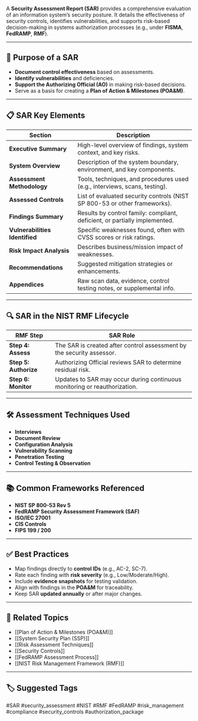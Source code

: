 A **Security Assessment Report (SAR)** provides a comprehensive evaluation of an information system’s security posture. It details the effectiveness of security controls, identifies vulnerabilities, and supports risk-based decision-making in systems authorization processes (e.g., under **FISMA**, **FedRAMP**, **RMF**).

---

## 🎯 Purpose of a SAR

- **Document control effectiveness** based on assessments.
- **Identify vulnerabilities** and deficiencies.
- **Support the Authorizing Official (AO)** in making risk-based decisions.
- Serve as a basis for creating a **Plan of Action & Milestones (POA&M)**.

---

## 📋 SAR Key Elements

| Section                         | Description                                                                 |
|----------------------------------|-----------------------------------------------------------------------------|
| **Executive Summary**            | High-level overview of findings, system context, and key risks.            |
| **System Overview**              | Description of the system boundary, environment, and key components.       |
| **Assessment Methodology**       | Tools, techniques, and procedures used (e.g., interviews, scans, testing). |
| **Assessed Controls**            | List of evaluated security controls (NIST SP 800-53 or other frameworks).  |
| **Findings Summary**            | Results by control family: compliant, deficient, or partially implemented. |
| **Vulnerabilities Identified**   | Specific weaknesses found, often with CVSS scores or risk ratings.         |
| **Risk Impact Analysis**         | Describes business/mission impact of weaknesses.                           |
| **Recommendations**             | Suggested mitigation strategies or enhancements.                           |
| **Appendices**                  | Raw scan data, evidence, control testing notes, or supplemental info.      |

---

## 🔍 SAR in the NIST RMF Lifecycle

| RMF Step                     | SAR Role                                                                 |
|------------------------------|--------------------------------------------------------------------------|
| **Step 4: Assess**           | The SAR is created after control assessment by the security assessor.   |
| **Step 5: Authorize**        | Authorizing Official reviews SAR to determine residual risk.            |
| **Step 6: Monitor**          | Updates to SAR may occur during continuous monitoring or reauthorization.|

---

## 🛠 Assessment Techniques Used

- **Interviews**
- **Document Review**
- **Configuration Analysis**
- **Vulnerability Scanning**
- **Penetration Testing**
- **Control Testing & Observation**

---

## 📚 Common Frameworks Referenced

- **NIST SP 800-53 Rev 5**
- **FedRAMP Security Assessment Framework (SAF)**
- **ISO/IEC 27001**
- **CIS Controls**
- **FIPS 199 / 200**

---

## ✅ Best Practices

- Map findings directly to **control IDs** (e.g., AC-2, SC-7).
- Rate each finding with **risk severity** (e.g., Low/Moderate/High).
- Include **evidence snapshots** for testing validation.
- Align with findings in the **POA&M** for traceability.
- Keep SAR **updated annually** or after major changes.

---

## 🧩 Related Topics

- [[Plan of Action & Milestones (POA&M)]]
- [[System Security Plan (SSP)]]
- [[Risk Assessment Techniques]]
- [[Security Controls]]
- [[FedRAMP Assessment Process]]
- [[NIST Risk Management Framework (RMF)]]

---

## 🏷 Suggested Tags

#SAR #security_assessment #NIST #RMF #FedRAMP #risk_management #compliance #security_controls #authorization_package

